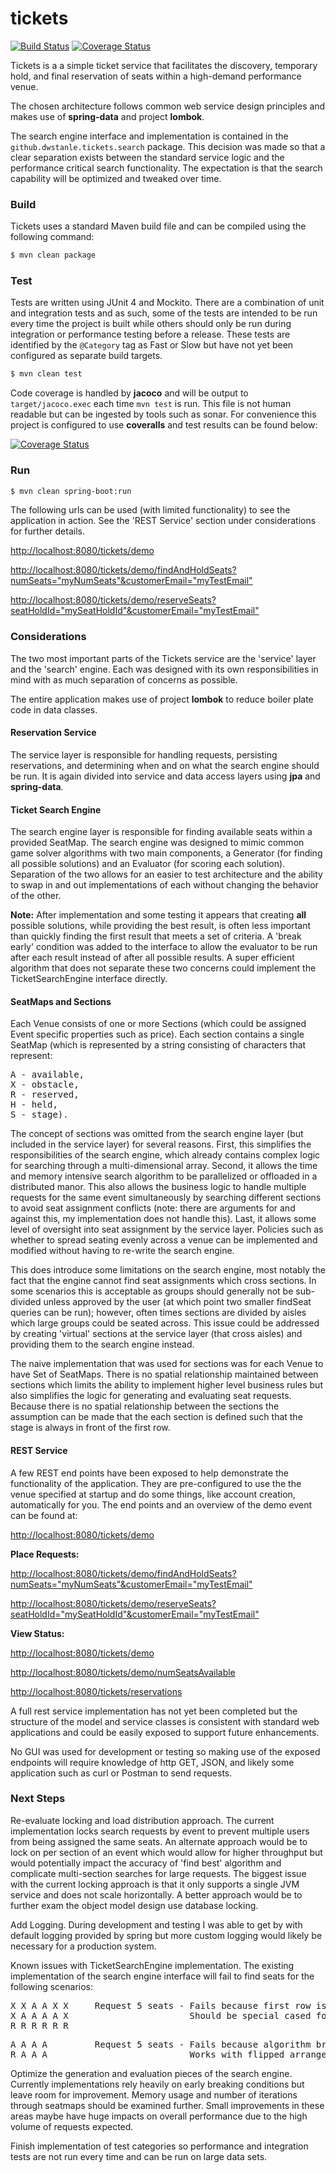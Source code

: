 # tickets

[![Build Status](https://api.travis-ci.com/dwstanley/tickets.svg?branch=develop)](https://travis-ci.com/dwstanley/tickets)
[![Coverage Status](https://coveralls.io/repos/github/dwstanley/tickets/badge.svg?branch=develop)](https://coveralls.io/github/dwstanley/tickets?branch=develop)

Tickets is a a simple ticket service that facilitates the discovery, temporary hold, and final reservation of seats within a high-demand performance venue.

The chosen architecture follows common web service design principles and makes use of **spring-data** and project **lombok**.

The search engine interface and implementation is contained in the `github.dwstanle.tickets.search` package. This decision was made so that a clear separation exists between the standard service logic and the performance critical search functionality. The expectation is that the search capability will be optimized and tweaked over time.

### Build

Tickets uses a standard Maven build file and can be compiled using the following command:

```sh
$ mvn clean package
```

### Test

Tests are written using JUnit 4 and Mockito. There are a combination of unit and integration tests and as such, some of the tests are intended to be run every time the project is built while others should only be run during integration or performance testing before a release. These tests are identified by the `@Category` tag as Fast or Slow but have not yet been configured as separate build targets.

```sh
$ mvn clean test
```

Code coverage is handled by **jacoco** and will be output to `target/jacoco.exec` each time `mvn test` is run. This file is not human readable but can be ingested by tools such as sonar. For convenience this project is configured to use **coveralls** and test results can be found below:

[![Coverage Status](https://coveralls.io/repos/github/dwstanley/tickets/badge.svg?branch=develop)](https://coveralls.io/github/dwstanley/tickets?branch=develop)

### Run

```sh
$ mvn clean spring-boot:run
```

The following urls can be used (with limited functionality) to see the application in action. See the 'REST Service' section under considerations for further details.

<http://localhost:8080/tickets/demo>

<http://localhost:8080/tickets/demo/findAndHoldSeats?numSeats="myNumSeats"&customerEmail="myTestEmail">

<http://localhost:8080/tickets/demo/reserveSeats?seatHoldId="mySeatHoldId"&customerEmail="myTestEmail">

### Considerations

The two most important parts of the Tickets service are the 'service' layer and the 'search' engine. Each was designed with its own responsibilities in mind with as much separation of concerns as possible.

The entire application makes use of project **lombok** to reduce boiler plate code in data classes.

#### Reservation Service

The service layer is responsible for handling requests, persisting reservations, and determining when and on what the search engine should be run. It is again divided into service and data access layers using **jpa** and **spring-data**.

#### Ticket Search Engine

The search engine layer is responsible for finding available seats within a provided SeatMap. The search engine was designed to mimic common game solver algorithms with two main components, a Generator (for finding all possible solutions) and an Evaluator (for scoring each solution). Separation of the two allows for an easier to test architecture and the ability to swap in and out implementations of each without changing the behavior of the other.

**Note:** After implementation and some testing it appears that creating **all** possible solutions, while providing the best result, is often less important than quickly finding the first result that meets a set of criteria. A 'break early' condition was added to the interface to allow the evaluator to be run after each result instead of after all possible results. A super efficient algorithm that does not separate these two concerns could implement the TicketSearchEngine interface directly.

#### SeatMaps and Sections

Each Venue consists of one or more Sections (which could be assigned Event specific properties such as price). Each section contains a single SeatMap (which is represented by a string consisting of characters that represent: 
<pre>
A - available, 
X - obstacle, 
R - reserved, 
H - held, 
S - stage).
</pre>

The concept of sections was omitted from the search engine layer (but included in the service layer) for several reasons. First, this simplifies the responsibilities of the search engine, which already contains complex logic for searching through a multi-dimensional array. Second, it allows the time and memory intensive search algorithm to be parallelized or offloaded in a distributed manor. This also allows the business logic to handle multiple requests for the same event simultaneously by searching different sections to avoid seat assignment conflicts (note: there are arguments for and against this, my implementation does not handle this). Last, it allows some level of oversight into seat assignment by the service layer. Policies such as whether to spread seating evenly across a venue can be implemented and modified without having to re-write the search engine.

This does introduce some limitations on the search engine, most notably the fact that the engine cannot find seat assignments which cross sections. In some scenarios this is acceptable as groups should generally not be sub-divided unless approved by the user (at which point two smaller findSeat queries can be run); however, often times sections are divided by aisles which large groups could be seated across. This issue could be addressed by creating 'virtual' sections at the service layer (that cross aisles) and providing them to the search engine instead.

The naive implementation that was used for sections was for each Venue to have Set of SeatMaps. There is no spatial relationship maintained between sections which limits the ability to implement higher level business rules but also simplifies the logic for generating and evaluating seat requests. Because there is no spatial relationship between the sections the assumption can be made that the each section is defined such that the stage is always in front of the first row.

#### REST Service

A few REST end points have been exposed to help demonstrate the functionality of the application. They are pre-configured to use the the venue specified at startup and do some things, like account creation, automatically for you. The end points and an overview of the demo event can be found at:

<http://localhost:8080/tickets/demo>

**Place Requests:**

<http://localhost:8080/tickets/demo/findAndHoldSeats?numSeats="myNumSeats"&customerEmail="myTestEmail">

<http://localhost:8080/tickets/demo/reserveSeats?seatHoldId="mySeatHoldId"&customerEmail="myTestEmail">

**View Status:**

<http://localhost:8080/tickets/demo>

<http://localhost:8080/tickets/demo/numSeatsAvailable>

<http://localhost:8080/tickets/reservations>

A full rest service implementation has not yet been completed but the structure of the model and service classes is consistent with standard web applications and could be easily exposed to support future enhancements.

No GUI was used for development or testing so making use of the exposed endpoints will require knowledge of http GET, JSON, and likely some application such as curl or Postman to send requests.

### Next Steps

Re-evaluate locking and load distribution approach. The current implementation locks search requests by event to prevent multiple users from being assigned the same seats. An alternate approach would be to lock on per section of an event which would allow for higher throughput but would potentially impact the accuracy of 'find best' algorithm and complicate multi-section searches for large requests.
The biggest issue with the current locking approach is that it only supports a single JVM service and does not scale horizontally. A better approach would be to further exam the object model design use database locking.

Add Logging. During development and testing I was able to get by with default logging provided by spring but more custom logging would likely be necessary for a production system.

Known issues with TicketSearchEngine implementation. The existing implementation of the search engine interface will fail to find seats for the following scenarios:
<pre>
X X A A X X     Request 5 seats - Fails because first row is less than minimum per row (3).
X A A A A X                       Should be special cased for odd shaped venues.
R R R R R R
</pre>

<pre>
A A A A         Request 5 seats - Fails because algorithm breaks early on second row when filling from left.
R A A A                           Works with flipped arrangement.
</pre>

Optimize the generation and evaluation pieces of the search engine. Currently implementations rely heavily on early breaking conditions but leave room for improvement. Memory usage and number of iterations through seatmaps should be examined further. Small improvements in these areas maybe have huge impacts on overall performance due to the high volume of requests expected.

Finish implementation of test categories so performance and integration tests are not run every time and can be run on large data sets.
